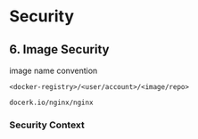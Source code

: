 # Security

## 6. Image Security

image name convention
 ```shell script
<docker-registry>/<user/account>/<image/repo>

docerk.io/nginx/nginx
````

### Security Context

